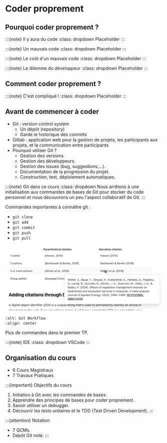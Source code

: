# Coder proprement

## Pourquoi coder proprement ?

:::{note} Il y aura du code
:class: dropdown
Placeholder
:::

:::{note} Un mauvais code
:class: dropdown
Placeholder
:::

:::{note} Le coût d'un mauvais code
:class: dropdown
Placeholder
:::

:::{note} Le dilemme du développeur
:class: dropdown
Placeholder
:::

## Comment coder proprement ?

:::{note} C'est compliqué !
:class: dropdown 
Placeholder
:::

## Avant de commencer à coder

- Git : version control system
    - Un dépôt (repository)
    - Garde le historique des commits
- Gitlab : application web pour la gestion de projets, les participants aux projets, et la communication entre participants
- Pourquoi utiliser Git ?
    - Gestion des versions.
    - Gestion des développeurs.
    - Gestion des issues (bug, suggestions,...).
    - Documentation de la progression du projet.
    - Construction, test, déploiement automatiques.

:::{note} Git dans ce cours
:class: dropdown
Nous arrêtons à une initialisation aux commandes de bases de Git pour stocker du code personnel et nous découvrons un peu l'aspect collaboratif de Git.
:::

Commandes importantes à connaître git :
- `git clone`
- `git add`
- `git commit`
- `git push`
- `git pull`

![](./images/citations.png 'image')

```{image} ./images/GitWorkflow.jpeg
:alt: Git Workflow
:align: center
```

Plus de commandes dans le premier TP.

:::{note} IDE
:class: dropdown
VSCode
:::

## Organisation du cours

- 6 Cours Magistraux
- 7 Travaux Pratiques

:::{important} Objectifs du cours
1. Initiation à Git avec les commandes de bases.
2. Apprendre des principes de bases pour coder proprement. 
3. Savoir utiliser un debugger.
4. Découvrir les tests unitaires et le TDD (Test Driven Development).
:::

:::{attention} Notation
- 7 QCMs.
- Dépôt Git noté.
:::


[def]: ./images/GitWorkflow.jpeg